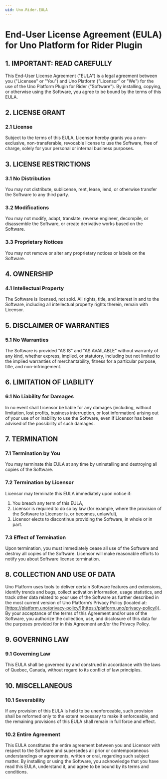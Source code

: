 ```yaml
---
uid: Uno.Rider.EULA
---
```


# End-User License Agreement (EULA) for Uno Platform for Rider Plugin

## 1. IMPORTANT: READ CAREFULLY

This End-User License Agreement ("EULA") is a legal agreement between you ("Licensee" or "You") and Uno Platform ("Licensor" or "We") for the use of the Uno Platform Plugin for Rider ("Software"). By installing, copying, or otherwise using the Software, you agree to be bound by the terms of this EULA.

## 2. LICENSE GRANT

### 2.1 License

Subject to the terms of this EULA, Licensor hereby grants you a non-exclusive, non-transferable, revocable license to use the Software, free of charge, solely for your personal or internal business purposes.

## 3. LICENSE RESTRICTIONS

### 3.1 No Distribution

You may not distribute, sublicense, rent, lease, lend, or otherwise transfer the Software to any third party.

### 3.2 Modifications

You may not modify, adapt, translate, reverse engineer, decompile, or disassemble the Software, or create derivative works based on the Software.

### 3.3 Proprietary Notices

You may not remove or alter any proprietary notices or labels on the Software.

## 4. OWNERSHIP

### 4.1 Intellectual Property

The Software is licensed, not sold. All rights, title, and interest in and to the Software, including all intellectual property rights therein, remain with Licensor.

## 5. DISCLAIMER OF WARRANTIES

### 5.1 No Warranties

The Software is provided "AS IS" and "AS AVAILABLE" without warranty of any kind, whether express, implied, or statutory, including but not limited to the implied warranties of merchantability, fitness for a particular purpose, title, and non-infringement.

## 6. LIMITATION OF LIABILITY

### 6.1 No Liability for Damages

In no event shall Licensor be liable for any damages (including, without limitation, lost profits, business interruption, or lost information) arising out of your use of or inability to use the Software, even if Licensor has been advised of the possibility of such damages.

## 7. TERMINATION

### 7.1 Termination by You

You may terminate this EULA at any time by uninstalling and destroying all copies of the Software.

### 7.2 Termination by Licensor

Licensor may terminate this EULA immediately upon notice if:

1. You breach any term of this EULA,
2. Licensor is required to do so by law (for example, where the provision of the Software to Licensor is, or becomes, unlawful),
3. Licensor elects to discontinue providing the Software, in whole or in part.

### 7.3 Effect of Termination

Upon termination, you must immediately cease all use of the Software and destroy all copies of the Software. Licensor will make reasonable efforts to notify you about Software license termination.

## 8. COLLECTION AND USE OF DATA

Uno Platform uses tools to deliver certain Software features and extensions, identify trends and bugs, collect activation information, usage statistics, and track other data related to your use of the Software as further described in the most current version of Uno Platform’s Privacy Policy (located at: [https://platform.uno/privacy-policy/](https://platform.uno/privacy-policy/)). By your acceptance of the terms of this Agreement and/or use of the Software, you authorize the collection, use, and disclosure of this data for the purposes provided for in this Agreement and/or the Privacy Policy.

## 9. GOVERNING LAW

### 9.1 Governing Law

This EULA shall be governed by and construed in accordance with the laws of Quebec, Canada, without regard to its conflict of law principles.

## 10. MISCELLANEOUS

### 10.1 Severability

If any provision of this EULA is held to be unenforceable, such provision shall be reformed only to the extent necessary to make it enforceable, and the remaining provisions of this EULA shall remain in full force and effect.

### 10.2 Entire Agreement

This EULA constitutes the entire agreement between you and Licensor with respect to the Software and supersedes all prior or contemporaneous understandings or agreements, written or oral, regarding such subject matter. By installing or using the Software, you acknowledge that you have read this EULA, understand it, and agree to be bound by its terms and conditions.
